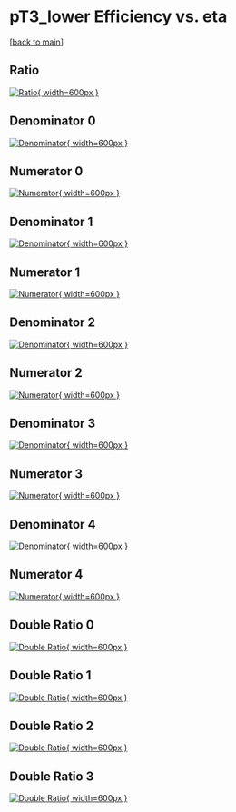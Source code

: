 # pT3_lower Efficiency vs. eta

[[back to main](./)]



## Ratio

[![Ratio](../mtv/var/pT3_lower_base_211_-1_eff_eta.png){ width=600px }](../mtv/var/pT3_lower_base_211_-1_eff_eta.pdf)

## Denominator 0

[![Denominator](../mtv/den/pT3_lower_base_211_-1_eff_eta_den0.png){ width=600px }](../mtv/den/pT3_lower_base_211_-1_eff_eta_den0.pdf)

## Numerator 0

[![Numerator](../mtv/num/pT3_lower_base_211_-1_eff_eta_num0.png){ width=600px }](../mtv/num/pT3_lower_base_211_-1_eff_eta_num0.pdf)

## Denominator 1

[![Denominator](../mtv/den/pT3_lower_base_211_-1_eff_eta_den1.png){ width=600px }](../mtv/den/pT3_lower_base_211_-1_eff_eta_den1.pdf)

## Numerator 1

[![Numerator](../mtv/num/pT3_lower_base_211_-1_eff_eta_num1.png){ width=600px }](../mtv/num/pT3_lower_base_211_-1_eff_eta_num1.pdf)

## Denominator 2

[![Denominator](../mtv/den/pT3_lower_base_211_-1_eff_eta_den2.png){ width=600px }](../mtv/den/pT3_lower_base_211_-1_eff_eta_den2.pdf)

## Numerator 2

[![Numerator](../mtv/num/pT3_lower_base_211_-1_eff_eta_num2.png){ width=600px }](../mtv/num/pT3_lower_base_211_-1_eff_eta_num2.pdf)

## Denominator 3

[![Denominator](../mtv/den/pT3_lower_base_211_-1_eff_eta_den3.png){ width=600px }](../mtv/den/pT3_lower_base_211_-1_eff_eta_den3.pdf)

## Numerator 3

[![Numerator](../mtv/num/pT3_lower_base_211_-1_eff_eta_num3.png){ width=600px }](../mtv/num/pT3_lower_base_211_-1_eff_eta_num3.pdf)

## Denominator 4

[![Denominator](../mtv/den/pT3_lower_base_211_-1_eff_eta_den4.png){ width=600px }](../mtv/den/pT3_lower_base_211_-1_eff_eta_den4.pdf)

## Numerator 4

[![Numerator](../mtv/num/pT3_lower_base_211_-1_eff_eta_num4.png){ width=600px }](../mtv/num/pT3_lower_base_211_-1_eff_eta_num4.pdf)

## Double Ratio 0

[![Double Ratio](../mtv/ratio/pT3_lower_base_211_-1_eff_eta_ratio0.png){ width=600px }](../mtv/ratio/pT3_lower_base_211_-1_eff_eta_ratio0.pdf)

## Double Ratio 1

[![Double Ratio](../mtv/ratio/pT3_lower_base_211_-1_eff_eta_ratio1.png){ width=600px }](../mtv/ratio/pT3_lower_base_211_-1_eff_eta_ratio1.pdf)

## Double Ratio 2

[![Double Ratio](../mtv/ratio/pT3_lower_base_211_-1_eff_eta_ratio2.png){ width=600px }](../mtv/ratio/pT3_lower_base_211_-1_eff_eta_ratio2.pdf)

## Double Ratio 3

[![Double Ratio](../mtv/ratio/pT3_lower_base_211_-1_eff_eta_ratio3.png){ width=600px }](../mtv/ratio/pT3_lower_base_211_-1_eff_eta_ratio3.pdf)

